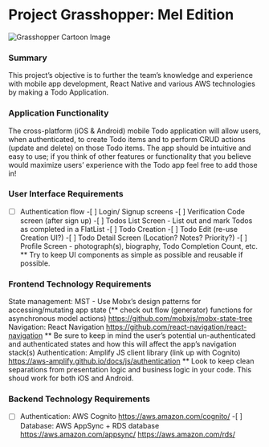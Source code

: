 # Project Grasshopper: Mel Edition

![Grasshopper Cartoon Image](https://s19532.pcdn.co/wp-content/uploads/2017/05/Screen-Shot-2017-05-19-at-8.51.28-AM-1.png)

### Summary

This project’s objective is to further the team’s knowledge and experience with mobile app development, React Native and various AWS technologies by making a Todo Application.

### Application Functionality

The cross-platform (iOS & Android) mobile Todo application will allow users, when authenticated, to create Todo items and to perform CRUD actions (update and delete) on those Todo items. The app should be intuitive and easy to use; if you think of other features or functionality that you believe would maximize users’ experience with the Todo app feel free to add those in!

### User Interface Requirements

-[ ] Authentication flow -[ ] Login/ Signup screens -[ ] Verification Code screen (after sign up) -[ ] Todos List Screen - List out and mark Todos as completed in a FlatList -[ ] Todo Creation -[ ] Todo Edit (re-use Creation UI?) -[ ] Todo Detail Screen (Location? Notes? Priority?) -[ ] Profile Screen - photograph(s), biography, Todo Completion Count, etc.
\*\* Try to keep UI components as simple as possible and reusable if possible.

### Frontend Technology Requirements

State management: MST - Use Mobx’s design patterns for accessing/mutating app state (** check out flow (generator) functions for asynchronous model actions)
https://github.com/mobxjs/mobx-state-tree
Navigation: React Navigation
https://github.com/react-navigation/react-navigation
** Be sure to keep in mind the user’s potential un-authenticated and authenticated states and how this will affect the app’s navigation stack(s)
Authentication: Amplify JS client library (link up with Cognito)
https://aws-amplify.github.io/docs/js/authentication
\*\* Look to keep clean separations from presentation logic and business logic in your code.
This shoud work for both iOS and Android.

### Backend Technology Requirements

-[ ] Authentication: AWS Cognito
https://aws.amazon.com/cognito/ -[ ] Database: AWS AppSync + RDS database
https://aws.amazon.com/appsync/
https://aws.amazon.com/rds/
